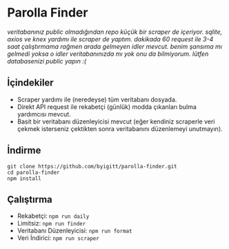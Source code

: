 # Parolla Finder

_veritabanınız public olmadığından repo küçük bir scraper de içeriyor. sqlite, axios ve knex yardımı ile scraper de yaptım. dakikada 60 request ile 3-4 saat çalıştırmama rağmen arada gelmeyen idler mevcut. benim şansıma mı gelmedi yoksa o idler veritabanınızda mı yok onu da bilmiyorum. lütfen databasenizi public yapın :(_

## İçindekiler
- Scraper yardımı ile (neredeyse) tüm veritabanı dosyada.
- Direkt API request ile rekabetçi (günlük) modda çıkanları bulma yardımcısı mevcut.
- Basit bir veritabanı düzenleyicisi mevcut (eğer kendiniz scraperle veri çekmek isterseniz çektikten sonra veritabanını düzenlemeyi unutmayın).

## İndirme

```
git clone https://github.com/byigitt/parolla-finder.git
cd parolla-finder
npm install
```

## Çalıştırma
- Rekabetçi: `npm run daily`
- Limitsiz: `npm run finder`
- Veritabanı Düzenleyicisi: `npm run format`
- Veri İndirici: `npm run scraper`
